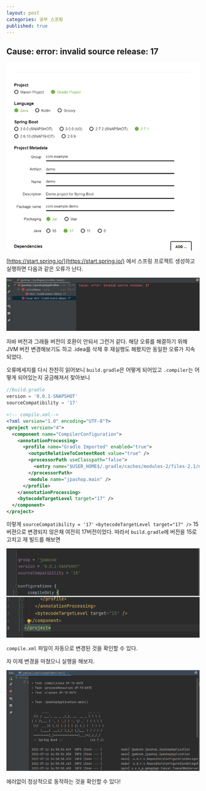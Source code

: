```yaml
---
layout: post
categories: 공부 스프링
published: true
---
```


## Cause: error: invalid source release: 17

![스프링 프로젝트 스타터](/assets/img/%EC%8A%A4%ED%94%84%EB%A7%81%20%ED%94%84%EB%A1%9C%EC%A0%9D%ED%8A%B8%20%EC%8A%A4%ED%83%80%ED%84%B0.png)

[https://start.spring.io/](https://start.spring.io/) 에서 스프링 프로젝트 생성하고 실행하면 다음과 같은 오류가 난다. 

![Cause: error: invalid source release: 17](/assets/img/jdk%20%EB%B2%84%EC%A0%84%20%EC%98%A4%EB%A5%98.png)

자바 버전과 그래들 버전이 호환이 안되서 그런거 같다. 해당 오류를 해결하기 위해 JVM 버전 변경해보기도 하고 .idea를 삭제 후 재실행도 해봤지만 동일한 오류가 지속되었다. 

오류메세지를 다시 찬찬히 읽어보니 `build.gradle`은 어떻게 되어있고 `.compiler`는 어떻게 되어있는지 궁금해져서 찾아보니 

```gradle
//build.gradle
version = '0.0.1-SNAPSHOT'
sourceCompatibility = '17'
```

```xml
<!-- compile.xml-->
<?xml version="1.0" encoding="UTF-8"?>
<project version="4">
  <component name="CompilerConfiguration">
    <annotationProcessing>
      <profile name="Gradle Imported" enabled="true">
        <outputRelativeToContentRoot value="true" />
        <processorPath useClasspath="false">
          <entry name="$USER_HOME$/.gradle/caches/modules-2/files-2.1/org.projectlombok/lombok/1.18.24/13a394eed5c4f9efb2a6d956e2086f1d81e857d9/lombok-1.18.24.jar" />
        </processorPath>
        <module name="jpashop.main" />
      </profile>
    </annotationProcessing>
    <bytecodeTargetLevel target="17" />
  </component>
</project>
```
이렇게 `sourceCompatibility = '17'` `<bytecodeTargetLevel target="17" />` 15버젼으로 변경되지 않은채 여전히 17버전이었다. 따라서 `build.gradle`에 버전을 15로 고치고 재 빌드를 해보면 

![build gradle 변경](/assets/img/build%20gradle%20%EB%B3%80%EA%B2%BD.png)
![compile 파일 변경](/assets/img/compile%20%ED%8C%8C%EC%9D%BC%20%EB%B3%80%EA%B2%BD.png)   

`compile.xml` 파일이 자동으로 변경된 것을 확인할 수 있다. 

자 이제 변경을 마쳤으니 실행을 해보자. 

![스프링 정상 실행](/assets/img/spring%20%EC%8B%A4%ED%96%89%20%ED%99%94%EB%A9%B4.png)

에러없이 정상적으로 동작하는 것을 확인할 수 있다! 
